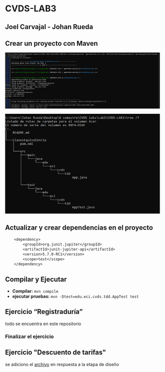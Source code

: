 # CVDS-LAB3
## Joel Carvajal - Johan Rueda
## Crear un proyecto con Maven
![](https://github.com/johanrueda/CVDS-LAB3/blob/master/Imagenes/primera.PNG)

![](https://github.com/johanrueda/CVDS-LAB3/blob/master/Imagenes/segunda.PNG)

## Actualizar y crear dependencias en el proyecto
~~~
	<dependency>
		<groupId>org.junit.jupiter</groupId>
		<artifactId>junit-jupiter-api</artifactId>
		<version>5.7.0-RC1</version>
		<scope>test</scope>
	</dependency>
~~~
## Compilar y Ejecutar
 * **Compilar:** ` mvn compile `
 * **ejecutar pruebas:** ` mvn -Dtest=edu.eci.cvds.tdd.AppTest test `

## Ejercicio “Registraduría”
todo se encuentra en este repositorio

### Finalizar el ejercicio

## Ejercicio "Descuento de tarifas"

se adiciono el [archivo](https://github.com/johanrueda/CVDS-LAB3/blob/master/Diseño.pdf) en respuesta a la etapa de diseño

